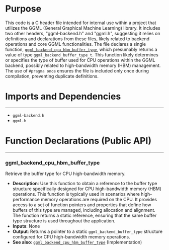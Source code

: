 # Purpose
This code is a C header file intended for internal use within a project that utilizes the GGML (General Graphical Machine Learning) library. It includes two other headers, "ggml-backend.h" and "ggml.h", suggesting it relies on definitions and declarations from these files, likely related to backend operations and core GGML functionalities. The file declares a single function, [`ggml_backend_cpu_hbm_buffer_type`](#ggml_backend_cpu_hbm_buffer_type), which presumably returns a value of type `ggml_backend_buffer_type_t`. This function likely determines or specifies the type of buffer used for CPU operations within the GGML backend, possibly related to high-bandwidth memory (HBM) management. The use of `#pragma once` ensures the file is included only once during compilation, preventing duplicate definitions.
# Imports and Dependencies

---
- `ggml-backend.h`
- `ggml.h`


# Function Declarations (Public API)

---
### ggml\_backend\_cpu\_hbm\_buffer\_type<!-- {{#callable_declaration:ggml_backend_cpu_hbm_buffer_type}} -->
Retrieve the buffer type for CPU high-bandwidth memory.
- **Description**: Use this function to obtain a reference to the buffer type structure specifically designed for CPU high-bandwidth memory (HBM) operations. This function is typically used in scenarios where high-performance memory operations are required on the CPU. It provides access to a set of function pointers and properties that define how buffers of this type are managed, including allocation and alignment. The function returns a static reference, ensuring that the same buffer type structure is used throughout the application.
- **Inputs**: None
- **Output**: Returns a pointer to a static `ggml_backend_buffer_type` structure configured for CPU high-bandwidth memory operations.
- **See also**: [`ggml_backend_cpu_hbm_buffer_type`](ggml-cpu-hbm.cpp.driver.md#ggml_backend_cpu_hbm_buffer_type)  (Implementation)


